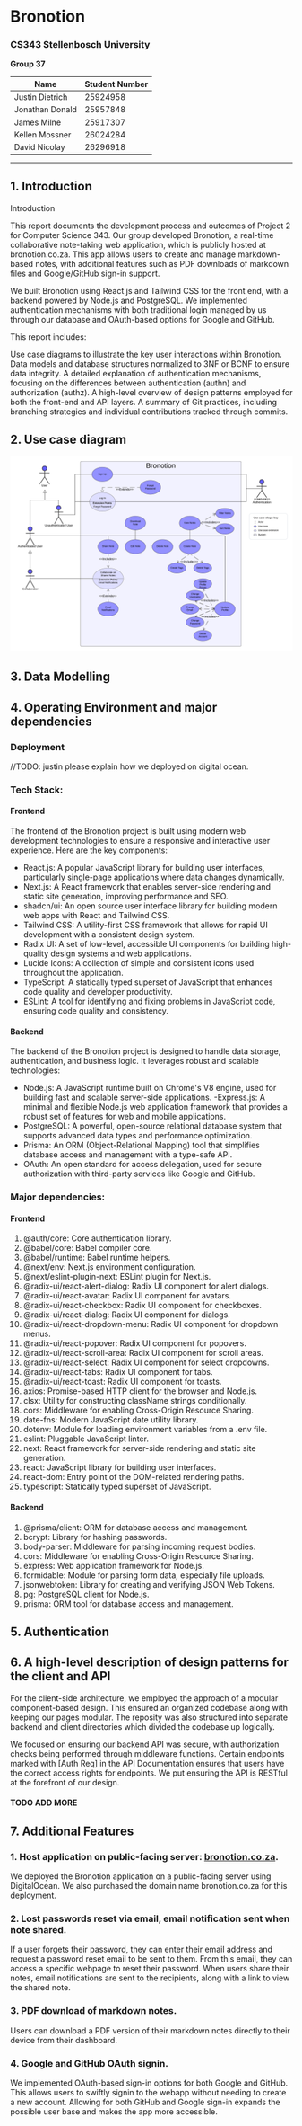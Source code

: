 # Bronotion

### CS343 Stellenbosch University  
**Group 37**

| **Name**          | **Student Number** |
|-------------------|--------------------|
| Justin Dietrich   | 25924958           |
| Jonathan Donald   | 25957848           |
| James Milne       | 25917307           |
| Kellen Mossner    | 26024284           |
| David Nicolay     | 26296918           |

---

## 1. Introduction

Introduction

This report documents the development process and outcomes of Project 2 for Computer Science 343. Our group developed Bronotion, a real-time collaborative note-taking web application, which is publicly hosted at bronotion.co.za. This app allows users to create and manage markdown-based notes, with additional features such as PDF downloads of markdown files and Google/GitHub sign-in support. 
 
We built Bronotion using React.js and Tailwind CSS for the front end, with a backend powered by Node.js and PostgreSQL. We implemented authentication mechanisms with both traditional login managed by us through our database and OAuth-based options for Google and GitHub.

This report includes:

Use case diagrams to illustrate the key user interactions within Bronotion.
Data models and database structures normalized to 3NF or BCNF to ensure data integrity.
A detailed explanation of authentication mechanisms, focusing on the differences between authentication (authn) and authorization (authz).
A high-level overview of design patterns employed for both the front-end and API layers.
A summary of Git practices, including branching strategies and individual contributions tracked through commits.

## 2. Use case diagram

![Use Case Diagram](resources/use-case-diagram-tp.png)

## 3. Data Modelling

## 4. Operating Environment and major dependencies
### Deployment
//TODO: justin please explain how we deployed on digital ocean.

### Tech Stack:
#### Frontend
The frontend of the Bronotion project is built using modern web development technologies to ensure a responsive and interactive user experience. Here are the key components:

- React.js: A popular JavaScript library for building user interfaces, particularly single-page applications where data changes dynamically.
- Next.js: A React framework that enables server-side rendering and static site generation, improving performance and SEO.
- shadcn/ui: An open source user interface library for building modern web apps with React and Tailwind CSS. 
- Tailwind CSS: A utility-first CSS framework that allows for rapid UI development with a consistent design system.
- Radix UI: A set of low-level, accessible UI components for building high-quality design systems and web applications.
- Lucide Icons: A collection of simple and consistent icons used throughout the application.
- TypeScript: A statically typed superset of JavaScript that enhances code quality and developer productivity.
- ESLint: A tool for identifying and fixing problems in JavaScript code, ensuring code quality and consistency.

#### Backend
The backend of the Bronotion project is designed to handle data storage, authentication, and business logic. It leverages robust and scalable technologies:

- Node.js: A JavaScript runtime built on Chrome's V8 engine, used for building fast and scalable server-side applications.
-Express.js: A minimal and flexible Node.js web application framework that provides a robust set of features for web and mobile applications.
- PostgreSQL: A powerful, open-source relational database system that supports advanced data types and performance optimization.
- Prisma: An ORM (Object-Relational Mapping) tool that simplifies database access and management with a type-safe API.
- OAuth: An open standard for access delegation, used for secure authorization with third-party services like Google and GitHub.

### Major dependencies:
#### Frontend
1. @auth/core: Core authentication library.
2. @babel/core: Babel compiler core.
3. @babel/runtime: Babel runtime helpers.
4. @next/env: Next.js environment configuration.
5. @next/eslint-plugin-next: ESLint plugin for Next.js.
6. @radix-ui/react-alert-dialog: Radix UI component for alert dialogs.
7. @radix-ui/react-avatar: Radix UI component for avatars.
8. @radix-ui/react-checkbox: Radix UI component for checkboxes.
9. @radix-ui/react-dialog: Radix UI component for dialogs.
10. @radix-ui/react-dropdown-menu: Radix UI component for dropdown menus.
11. @radix-ui/react-popover: Radix UI component for popovers.
12. @radix-ui/react-scroll-area: Radix UI component for scroll areas.
13. @radix-ui/react-select: Radix UI component for select dropdowns.
14. @radix-ui/react-tabs: Radix UI component for tabs.
15. @radix-ui/react-toast: Radix UI component for toasts.
16. axios: Promise-based HTTP client for the browser and Node.js.
17. clsx: Utility for constructing className strings conditionally.
18. cors: Middleware for enabling Cross-Origin Resource Sharing.
19. date-fns: Modern JavaScript date utility library.
20. dotenv: Module for loading environment variables from a .env file.
21. eslint: Pluggable JavaScript linter.
22. next: React framework for server-side rendering and static site generation.
23. react: JavaScript library for building user interfaces.
24. react-dom: Entry point of the DOM-related rendering paths.
25. typescript: Statically typed superset of JavaScript.

#### Backend
1. @prisma/client: ORM for database access and management.
2. bcrypt: Library for hashing passwords.
3. body-parser: Middleware for parsing incoming request bodies.
4. cors: Middleware for enabling Cross-Origin Resource Sharing.
5. express: Web application framework for Node.js.
6. formidable: Module for parsing form data, especially file uploads.
7. jsonwebtoken: Library for creating and verifying JSON Web Tokens.
8. pg: PostgreSQL client for Node.js.
9. prisma: ORM tool for database access and management.

## 5. Authentication

## 6. A high-level description of design patterns for the client and API

For the client-side architecture, we employed the approach of a modular component-based design. This ensured an organized codebase along with keeping our pages modular. The reposity was also structured into separate backend and client directories which divided the codebase up logically. 

We focused on ensuring our backend API was secure, with authorization checks being performed through middleware functions. Certain endpoints marked with [Auth Req] in the API Documentation ensures that users have the correct access rights for endpoints. We put ensuring the API is RESTful at the forefront of our design.

#### TODO ADD MORE


## 7. Additional Features

### 1. Host application on public-facing server: [bronotion.co.za](http://bronotion.co.za).

We deployed the Bronotion application on a public-facing server using DigitalOcean. We also purchased the domain name bronotion.co.za for this deployment.

### 2. Lost passwords reset via email, email notification sent when note shared.

If a user forgets their password, they can enter their email address and request a password reset email to be sent to them. From this email, they can access a specific webpage to  reset their password. When users share their notes, email notifications are sent to the recipients, along with a link to view the shared note.

### 3. PDF download of markdown notes.

Users can download a PDF version of their markdown notes directly to their device from their dashboard.

### 4. Google and GitHub OAuth signin.

We implemented OAuth-based sign-in options for both Google and GitHub. This allows users to swiftly signin to the webapp without needing to create a new account. Allowing for both GitHub and Google sign-in expands the possible user base and makes the app more accessible.
